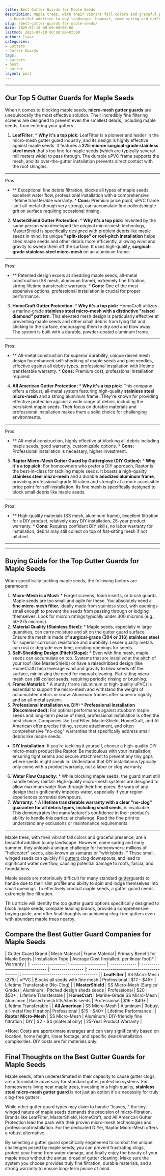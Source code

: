 ```yaml
---
title: Best Gutter Guards for Maple Seeds
description: Maple trees, with their vibrant fall colors and graceful presence, are
  a beautiful addition to any landscape. However, come spring and early summer, they...
slug: /best-gutter-guards-for-maple-seeds/
date: 2025-07-10 00:00:00+00:00
lastmod: 2025-07-10 00:00:00+03:00
author: Isaac
categories:
- Gutters
- Gutter Guards
tags:
- gutters
- best
- gutter
layout: post
---
```

---

## Our Top 5 Gutter Guards for Maple Seeds
When it comes to blocking maple seeds, **micro-mesh gutter guards** are unequivocally the most effective solution. Their incredibly fine filtering screens are designed to prevent even the smallest debris, including maple seeds, from entering your gutters.
1. **LeafFilter:** * **Why it's a top pick:** LeafFilter is a pioneer and leader in the micro-mesh gutter guard industry, and its design is highly effective against maple seeds. It features a **275-micron surgical-grade stainless steel mesh** that's too fine for maple seeds (which are typically several millimeters wide) to pass through. The durable uPVC frame supports the mesh, and its over-the-gutter installation prevents direct contact with the roof shingles.

* **
Pros:

- ** Exceptional fine debris filtration, blocks all types of maple seeds, excellent water flow, professional installation with a comprehensive lifetime transferable warranty. * **Cons:** Premium price point, uPVC frame isn't all-metal (though very strong), can accumulate fine pollen/shingle grit on surface requiring occasional rinsing.

2. **MasterShield Gutter Protection:** * **Why it's a top pick:** Invented by the same person who developed the original micro-mesh technology, MasterShield is specifically designed with problem debris like maple seeds in mind. Its unique **"split-slope" or roof-pitch installation** helps shed maple seeds and other debris more efficiently, allowing wind and gravity to sweep them off the surface. It uses high-quality, **surgical-grade stainless steel micro-mesh** on an aluminum frame.

* **
Pros:

- ** Patented design excels at shedding maple seeds, all-metal construction (SS mesh, aluminum frame), extremely fine filtration, strong lifetime transferable warranty. * **Cons:** One of the most expensive options, professional installation is crucial for proper performance.

3. **HomeCraft Gutter Protection:** * **Why it's a top pick:** HomeCraft utilizes a marine-grade **stainless steel micro-mesh with a distinctive "raised diamond" pattern**. This elevated mesh design is particularly effective at preventing maple seeds and other small debris from lying flat and sticking to the surface, encouraging them to dry and and blow away. The system is built with a durable, powder-coated aluminum frame.

* **
Pros:

- ** All-metal construction for superior durability, unique raised mesh design for enhanced self-shedding of maple seeds and pine needles, effective against all debris types, professional installation with lifetime transferable warranty. * **Cons:** Premium cost, professional installation required.

4. **All American Gutter Protection:** * **Why it's a top pick:** This company offers a robust, all-metal system featuring high-quality **stainless steel micro-mesh** and a strong aluminum frame. They're known for providing effective protection against a wide range of debris, including the persistent maple seeds. Their focus on durable materials and professional installation makes them a solid choice for challenging environments.

* **
Pros:

- ** All-metal construction, highly effective at blocking all debris including maple seeds, good warranty, customizable options. * **Cons:** Professional installation is necessary, higher investment.

5. **Raptor Micro-Mesh Gutter Guard by Gutterglove (DIY Option):** * **Why it's a top pick:** For homeowners who prefer a DIY approach, Raptor is the best-in-class for tackling maple seeds. It boasts a high-quality **stainless steel micro-mesh** and a durable **anodized aluminum frame**, providing professional-grade filtration and strength at a more accessible price point for self-installation. Its fine mesh is specifically designed to block small debris like maple seeds.

* **
Pros:

- ** High-quality materials (SS mesh, aluminum frame), excellent filtration for a DIY product, relatively easy DIY installation, 25-year product warranty. * **Cons:** Requires confident DIY skills, no labor warranty for installation, debris may still collect on top of flat-sitting mesh if not pitched.

---
---

## Buying Guide for the Top Gutter Guards for Maple Seeds
When specifically tackling maple seeds, the following factors are paramount:
1.  **Micro-Mesh is a Must:** * Forget screens, foam inserts, or brush guards. Maple seeds are too small and agile for these. You absolutely need a **fine micro-mesh filter**, ideally made from stainless steel, with openings small enough to prevent the seeds from passing through or lodging themselves. Look for micron ratings typically under 300 microns (e.g., 50-275 microns).
2.  **Material Quality (Stainless Steel):** * Maple seeds, especially in large quantities, can carry moisture and sit on the gutter guard surface. Ensure the mesh is made of **surgical-grade (304 or 316) stainless steel** for superior corrosion resistance and durability. Lesser quality metals can rust or degrade over time, creating openings for seeds.
3.  **Self-Shedding Design (Pitch/Slope):** * Even with fine mesh, maple seeds can accumulate on top. Systems that are installed at the pitch of your roof (like MasterShield) or have a raised/ribbed design (like HomeCraft) help leverage wind and gravity to blow seeds off the surface, minimizing the need for manual cleaning. Flat-sitting micro-mesh can still collect seeds, requiring periodic rinsing or brushing.
4.  **Frame Material:** * A sturdy frame (aluminum or high-quality uPVC) is essential to support the micro-mesh and withstand the weight of accumulated debris or snow. Aluminum frames offer superior rigidity and an all-metal system.
5. **Professional Installation vs. DIY:** * **Professional Installation (Recommended):** For optimal performance against stubborn maple seeds and long-term peace of mind, professional installation is often the best choice. Companies like LeafFilter, MasterShield, HomeCraft, and All American offer precise fitting, secure attachment, and often comprehensive "no-clog" warranties that specifically address small debris like maple seeds.

* **DIY Installation:** If you're tackling it yourself, choose a high-quality DIY micro-mesh product like Raptor. Be meticulous with your installation, ensuring tight seams and secure attachment to prevent any tiny gaps where seeds might sneak in. Understand that DIY installations typically only come with a product warranty, not a labor or clog warranty.
6.  **Water Flow Capacity:** * While blocking maple seeds, the guard must still handle heavy rainfall. High-quality micro-mesh systems are designed to allow maximum water flow through their fine pores. Be wary of any design that significantly impedes water, especially if your region experiences torrential downpours.
7.  **Warranty:** * A **lifetime transferable warranty with a clear "no-clog" guarantee for all debris types, including small seeds**, is invaluable. This demonstrates the manufacturer's confidence in their product's ability to handle this particular challenge. Read the fine print to understand any exclusions or maintenance requirements.
---

Maple trees, with their vibrant fall colors and graceful presence, are a beautiful addition to any landscape. However, come spring and early summer, they unleash a unique challenge for homeowners: millions of "helicopter" seeds, also known as samaras or "whirlybirds. " These small, winged seeds can quickly fill [gutters](https://pestpolicy.com/best-gutter-guards/),clog downspouts, and lead to significant water overflow, causing potential damage to roofs, fascia, and foundations.

Maple seeds are notoriously difficult for many standard [gutter](https://pestpolicy.com/best-gutter-guards-for-box-gutters/)guards to handle due to their slim profile and ability to spin and lodge themselves into small openings. To effectively combat maple seeds, a gutter guard needs extremely fine filtration.

This article will identify the top gutter guard options specifically designed to block maple seeds, compare leading brands, provide a comprehensive buying guide, and offer final thoughts on achieving clog-free gutters even with abundant maple trees nearby.

##  Compare the Best Gutter Guard Companies for Maple Seeds

| Gutter Guard Brand | Mesh Material | Frame Material | Primary Benefit for Maple Seeds | Installation Type | Average Cost (Installed, per linear foot)\* | Warranty | |: ----------------- |: ------------------ |: ------------- |: ------------------------------ |: ---------------- |: ------------------------------------------ |: -------------------------------------- | | **LeafFilter** | SS Micro-Mesh (275) | uPVC | Blocks all seeds with fine mesh | Professional | $17 - $45+ | Lifetime Transferable (No-Clog) | | **MasterShield** | SS Micro-Mesh (Surgical Grade) | Aluminum | Pitched design sheds seeds | Professional | $20 - $50+ | Lifetime Transferable | | **HomeCraft** | Marine-Grade SS Micro-Mesh | Aluminum | Raised mesh lifts/sheds seeds | Professional | $16 - $40+ | Lifetime Transferable | | **All American** | SS Micro-Mesh | Aluminum | Robust all-metal fine filtration| Professional | $15 - $40+ | Lifetime Performance | | **Raptor Micro-Mesh** | SS Micro-Mesh | Aluminum | DIY-friendly fine filtration | DIY | $2 - $4 (material only) | 25-Year Product Warranty |

\*Note: Costs are approximate averages and can vary significantly based on location, home height, linear footage, and specific deals/installation complexities. DIY costs are for materials only.

##  Final Thoughts on the Best Gutter Guards for Maple Seeds

Maple seeds, often underestimated in their capacity to cause gutter clogs, are a formidable adversary for standard gutter protection systems. For homeowners living near maple trees, investing in a high-quality, **stainless steel micro-mesh gutter guard** is not just an option it's a necessity for truly clog-free gutters.

While other gutter guard types may claim to handle "leaves, " the tiny, winged nature of maple seeds demands the precision of micro-filtration. Brands like LeafFilter, MasterShield, HomeCraft, and All American Gutter Protection lead the pack with their proven micro-mesh technologies and professional installation. For the dedicated DIYer, Raptor Micro-Mesh offers a robust alternative.

By selecting a gutter guard specifically engineered to combat the unique challenges posed by maple seeds, you can prevent frustrating clogs, protect your home from water damage, and finally enjoy the beauty of your maple trees without the annual dread of gutter cleaning. Make sure the system you choose provides truly fine filtration, durable materials, and a strong warranty to ensure long-term peace of mind.
